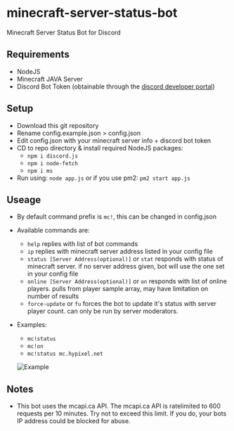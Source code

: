 # minecraft-server-status-bot
Minecraft Server Status Bot for Discord

## Requirements
- NodeJS
- Minecraft JAVA Server
- Discord Bot Token (obtainable through the [discord developer portal](https://discord.com/developers/applications/))

## Setup
- Download this git repository
- Rename config.example.json > config.json
- Edit config.json with your minecraft server info + discord bot token
- CD to repo directory & install required NodeJS packages:
  - `npm i discord.js`
  - `npm i node-fetch`
  - `npm i ms`
- Run using: `node app.js` or if you use pm2: `pm2 start app.js`

## Useage
- By default command prefix is `mc!`, this can be changed in config.json
- Available commands are:
  - `help` replies with list of bot commands
  - `ip` replies with minecraft server address listed in your config file
  - `status [Server Address(optional)]` or `stat` responds with status of minecraft server. if no server address given, bot will use the one set in your config file
  - `online [Server Address(optional)]` or `on` responds with list of online players. pulls from player sample array, may have limitation on number of results
  - `force-update` or `fu` forces the bot to update it's status with server player count. can only be run by server moderators.
- Examples:
  - `mc!status`
  - `mc!on`
  - `mc!status mc.hypixel.net`

  ![Example](https://github.com/emerysteele/minecraft-server-status-bot/blob/main/sample.png?raw=true)

## Notes
- This bot uses the mcapi.ca API. The mcapi.ca API is ratelimited to 600 requests per 10 minutes. Try not to exceed this limit. If you do, your bots IP address could be blocked for abuse.
